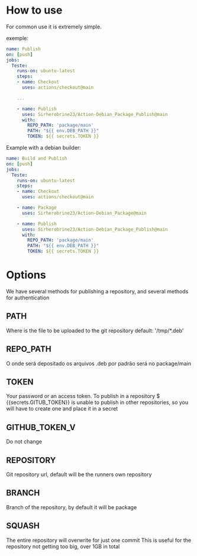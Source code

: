 # How to use

For common use it is extremely simple.

exemple:
```yml
name: Publish
on: [push]
jobs:
  Teste:
    runs-on: ubuntu-latest
    steps:
    - name: Checkout
      uses: actions/checkout@main

    ...

    - name: Publish
      uses: Sirherobrine23/Action-Debian_Package_Publish@main
      with:
        REPO_PATH: 'package/main'
        PATH: "${{ env.DEB_PATH }}"
        TOKEN: ${{ secrets.TOKEN }}
```

Example with a debian builder:
```yml
name: Build and Publish
on: [push]
jobs:
  Teste:
    runs-on: ubuntu-latest
    steps:
    - name: Checkout
      uses: actions/checkout@main

    - name: Package
      uses: Sirherobrine23/Action-Debian_Package@main

    - name: Publish
      uses: Sirherobrine23/Action-Debian_Package_Publish@main
      with:
        REPO_PATH: 'package/main'
        PATH: "${{ env.DEB_PATH }}"
        TOKEN: ${{ secrets.TOKEN }}
```
# Options

We have several methods for publishing a repository, and several methods for authentication

## PATH

Where is the file to be uploaded to the git repository
default: '/tmp/*.deb'

## REPO_PATH

O onde será depositado os arquivos .deb
por padrão será no package/main

## TOKEN

Your password or an access token.
To publish in a repository $ {{secrets.GITUB_TOKEN}} is unable to publish in other repositories, so you will have to create one and place it in a secret

## GITHUB_TOKEN_V

Do not change

## REPOSITORY

Git repository url, default will be the runners own repository

## BRANCH

Branch of the repository, by default it will be package

## SQUASH

The entire repository will overwrite for just one commit
This is useful for the repository not getting too big, over 1GB in total
